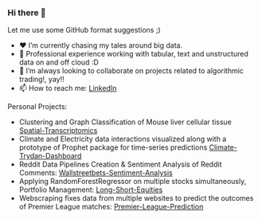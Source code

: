 ### Hi there 👋

Let me use some GitHub format suggestions ;)

- ♥️ I’m currently chasing my tales around big data.
- 🎯 Professional experience working with tabular, text and unstructured data on and off cloud :D
- 👯 I’m always looking to collaborate on projects related to algorithmic trading!, yay!!
- 📫 How to reach me: [LinkedIn](https://www.linkedin.com/in/yaswanthbangaru/)


Personal Projects:

- Clustering and Graph Classification of Mouse liver cellular tissue [Spatial-Transcriptomics](https://github.com/ybangaru/spatial_transcriptomics)
- Climate and Electricity data interactions visualized along with a prototype of Prophet package for time-series predictions [Climate-Trydan-Dashboard](https://github.com/ybangaru/climate-trydan)
- Reddit Data Pipelines Creation & Sentiment Analysis of Reddit Comments: [Wallstreetbets-Sentiment-Analysis](https://github.com/ybangaru/wallstreetbets-sentiment-analysis)
- Applying RandomForestRegressor on multiple stocks simultaneously, Portfolio Management: [Long-Short-Equities](https://github.com/ybangaru/long-short-equities)
- Webscraping fixes data from multiple websites to predict the outcomes of Premier League matches: [Premier-League-Prediction](https://github.com/ybangaru/premier-league)
